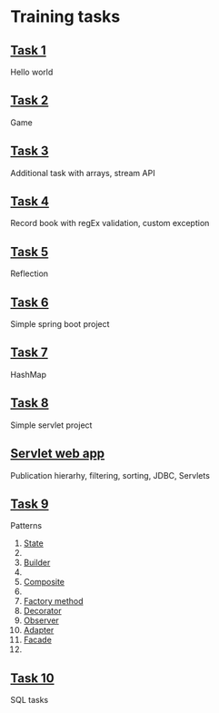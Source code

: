 # Training tasks  
## [Task 1](https://github.com/evgenijaZ/Training-labs/tree/master/src/main/java/edu/training/task01)  
Hello world  
## [Task 2](https://github.com/evgenijaZ/Training-labs/tree/master/src/main/java/edu/training/task02)  
Game  
## [Task 3](https://github.com/evgenijaZ/Training-labs/tree/master/src/main/java/edu/training/task03)  
Additional task with arrays, stream API  
## [Task 4](https://github.com/evgenijaZ/Training-labs/tree/master/src/main/java/edu/training/task04)
Record book with regEx validation, custom exception  
## [Task 5](https://github.com/evgenijaZ/Training-labs/tree/master/src/main/java/edu/training/task05)  
Reflection  
## [Task 6](https://github.com/evgenijaZ/Training-labs/tree/master/src/main/java/edu/training/task06)  
Simple spring boot project  
## [Task 7](https://github.com/evgenijaZ/Training-labs/tree/master/src/main/java/edu/training/task07)  
HashMap  
## [Task 8](https://github.com/evgenijaZ/Training-labs/tree/master/src/main/java/edu/training/task08)  
Simple servlet project  
## [Servlet web app](https://github.com/evgenijaZ/Training-labs/tree/master/ServletTask)  
Publication hierarhy, filtering, sorting, JDBC, Servlets  
## [Task 9](https://github.com/evgenijaZ/Training-labs/tree/master/src/main/java/edu/training/task09)  
Patterns  
1. [State](https://github.com/evgenijaZ/Training-labs/tree/master/src/main/java/edu/training/task09/behavioral/state)  
2. 
3. [Builder](https://github.com/evgenijaZ/Training-labs/tree/master/src/main/java/edu/training/task09/creational/builder)  
4.  
5. [Composite](https://github.com/evgenijaZ/Training-labs/tree/master/src/main/java/edu/training/task09/structural/composite)   
6.  
7. [Factory method](https://github.com/evgenijaZ/Training-labs/tree/master/src/main/java/edu/training/task09/behavioral/factory_method)  
8. [Decorator](https://github.com/evgenijaZ/Training-labs/tree/master/src/main/java/edu/training/task09/structural/decorator)  
9. [Observer](https://github.com/evgenijaZ/Training-labs/tree/master/src/main/java/edu/training/task09/behavioral/observer)  
10. [Adapter](https://github.com/evgenijaZ/Training-labs/tree/master/src/main/java/edu/training/task09/structural/adapter)  
11. [Facade](https://github.com/evgenijaZ/Training-labs/tree/master/src/main/java/edu/training/task09/structural/facade)  
12.  
## [Task 10](https://github.com/evgenijaZ/Training-labs/tree/master/sql)  
SQL tasks  